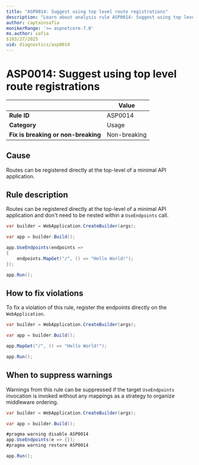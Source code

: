 ```yaml
---
title: "ASP0014: Suggest using top level route registrations"
description: "Learn about analysis rule ASP0014: Suggest using top level route registrations"
author: captainsafia
monikerRange: '>= aspnetcore-7.0'
ms.author: safia
$103/27/2025
uid: diagnostics/asp0014
---
```

# ASP0014: Suggest using top level route registrations

|                                     | Value        |
| -                                   | -            |
| **Rule ID**                         | ASP0014      |
| **Category**                        | Usage        |
| **Fix is breaking or non-breaking** | Non-breaking |

## Cause

Routes can be registered directly at the top-level of a minimal API application.

## Rule description

Routes can be registered directly at the top-level of a minimal API application and don't need to be nested within a `UseEndpoints` call.

```csharp
var builder = WebApplication.CreateBuilder(args);

var app = builder.Build();

app.UseEndpoints(endpoints =>
{
    endpoints.MapGet("/", () => "Hello World!");
});

app.Run();
```

## How to fix violations

To fix a violation of this rule, register the endpoints directly on the `WebApplication`.

```csharp
var builder = WebApplication.CreateBuilder(args);

var app = builder.Build();

app.MapGet("/", () => "Hello World!");

app.Run();
```

## When to suppress warnings

Warnings from this rule can be suppressed if the target `UseEndpoints` invocation is invoked without any mappings as a strategy to organize middleware ordering.

```csharp
var builder = WebApplication.CreateBuilder(args);

var app = builder.Build();

#pragma warning disable ASP0014
app.UseEndpoints(e => {});
#pragma warning restore ASP0014

app.Run();
```

